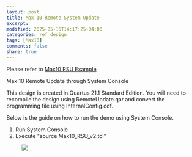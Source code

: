 ```yaml
---
layout: post
title: Max 10 Remote System Update
excerpt:
modified: 2025-05-16T14:17:25-04:00
categories: ref_design
tags: [Max10]
comments: false
share: true
---
```


Please refer to [Max10 RSU Example](https://github.com/altera-wiki/Max10-RemoteUpdate.git)

Max 10 Remote Update through System Console

This design is created in Quartus 21.1 Standard Edition. You will need to recompile the design using RemoteUpdate.qar and convert the programming file using InternalConfig.cof.

Below is the guide on how to run the demo using System Console.
1. Run System Console
2. Execute "source Max10_RSU_v2.tcl"

<figure>
	<a href="https://github.com/altera-wiki/Max10-RemoteUpdate/blob/main/image/console.jpg?raw=true"><img src="https://github.com/altera-wiki/Max10-RemoteUpdate/blob/main/image/console.jpg?raw=true"></a>
</figure>
